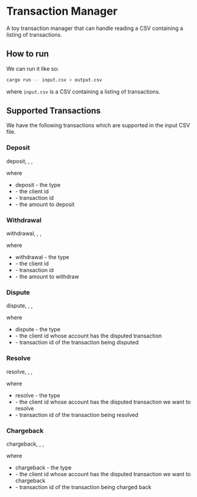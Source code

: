 # Transaction Manager

A toy transaction manager that can handle reading a CSV containing a listing of transactions.

## How to run

We can run it like so:

```bash
cargo run -- input.csv > output.csv
```

where `input.csv` is a CSV containing a listing of transactions.

## Supported Transactions

We have the following transactions which are supported in the input CSV file.

### Deposit

deposit, <client>, <tx>, <amount>

where

* deposit - the type
* <client> - the client id
* <tx> - transaction id
* <amount> - the amount to deposit

### Withdrawal

withdrawal, <client>, <tx>, <amount>

where

* withdrawal - the type
* <client> - the client id
* <tx> - transaction id
* <amount> - the amount to withdraw

### Dispute

dispute, <client>, <tx>, 

where

* dispute - the type
* <client> - the client id whose account has the disputed transaction
* <tx> - transaction id of the transaction being disputed

### Resolve

resolve, <client>, <tx>, 

where

* resolve - the type
* <client> - the client id whose account has the disputed transaction we want to resolve
* <tx> - transaction id of the transaction being resolved

### Chargeback

chargeback, <client>, <tx>, 

where

* chargeback - the type
* <client> - the client id whose account has the disputed transaction we want to chargeback
* <tx> - transaction id of the transaction being charged back

